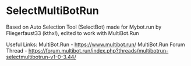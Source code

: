 # SelectMultiBotRun
Based on Auto Selection Tool (SelectBot) made for Mybot.run by Fliegerfaust33 (kthx!), 
edited to work with MultiBot.Run

Useful Links: 
MultiBot.Run - https://www.multibot.run/
MultiBot.Run Forum Thread - https://forum.multibot.run/index.php?threads/multibotrun-selectmultibotrun-v1-0-3.44/
